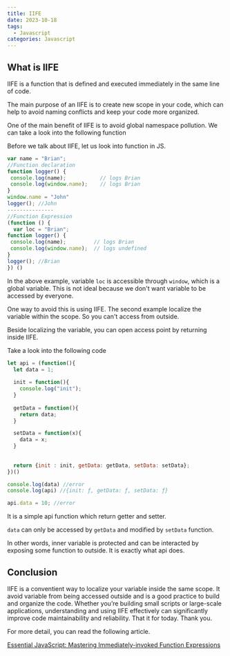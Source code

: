 ```yaml
---
title: IIFE
date: 2023-10-18
tags:
  - Javascript
categories: Javascript
---
```


## **What is IIFE**

IIFE is a function that is defined and executed immediately in the same line of code. 

The main purpose of an IIFE is to create new scope in your code, which can help to avoid naming conflicts and keep your code more organized.


One of the main benefit of IIFE is to avoid global namespace pollution. We can take a look into the following function


Before we talk about IIFE, let us look into function in JS.


```js
var name = "Brian";
//Function declaration
function logger() {
 console.log(name);           // logs Brian
 console.log(window.name);    // logs Brian
}
window.name = "John"
logger(); //John
---------------
//Function Expression
(function () {
  var loc = "Brian";
function logger() {
 console.log(name);         // logs Brian
 console.log(window.name);  // logs undefined
}
logger(); //Brian
}) ()
```

In the above example, variable ```loc``` is accessible through ```window```, which is a global variable. This is not ideal because we don't want variable to be accessed by everyone.

One way to avoid this is using IIFE. The second example localize the variable within the scope. So you can't access from outside.

Beside localizing the variable, you can open access point by returning inside IIFE. 

Take a look into the following code
```js
let api = (function(){
  let data = 1;
  
  init = function(){
    console.log("init");
  }
  
  getData = function(){
    return data;
  }

  setData = function(x){
    data = x;
  }
  
  
  return {init : init, getData: getData, setData: setData};
})()

console.log(data) //error
console.log(api) //{init: ƒ, getData: ƒ, setData: ƒ}

api.data = 10; //error

```

It is a simple api function which return getter and setter.

```data``` can only be accessed by ```getData``` and modified by ```setData``` function. 

In other words, inner variable is protected and can be interacted by exposing some function to outside. It is exactly what api does. 



## Conclusion

IIFE is a conventient way to localize your variable inside the same scope. It avoid variable from being accessed outside and is a good practice to build and organize the code. Whether you’re building small scripts or large-scale applications, understanding and using IIFE effectively can significantly improve code maintainability and reliability. That it for today. Thank you.


For more detail, you can read the following article. 

<a>[Essential JavaScript: Mastering Immediately-invoked Function Expressions](https://medium.com/@vvkchandra/essential-javascript-mastering-immediately-invoked-function-expressions-67791338ddc6)</a>




